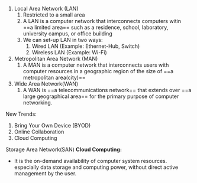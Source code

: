 1. Local Area Network (LAN)
	1. Restricted to a small area 
	2. A LAN is a computer network that interconnects computers witin ==a limited area== such as a residence, school, laboratory, university campus, or office building
	3. We can set-up LAN in two ways:
		1. Wired LAN (Example: Ethernet-Hub, Switch)
		2. Wireless LAN (Example: Wi-Fi)
2. Metropolitan Area Network (MAN)
	1. A MAN is a computer network that interconnects users with computer resources in a geographic region of the size of ==a metropolitan area(city)==
3. Wide Area Network(WAN)
	1. A WAN is ==a telecommunications network== that extends over ==a large geographical area== for the primary purpose of computer networking.



New Trends:
1. Bring Your Own Device (BYOD)
2. Online Collaboration
3. Cloud Computing


Storage Area Network(SAN)
__Cloud Computing:__
- It is the on-demand availability of computer system resources. especially data storage and computing power, without direct active management by the user.